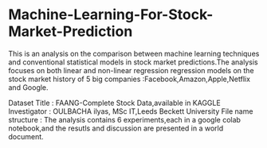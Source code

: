 # Machine-Learning-For-Stock-Market-Prediction
This is an analysis on the comparison between machine learning techniques and conventional statistical models in stock market predictions.The analysis focuses on both linear and non-linear regression regression models on the stock market history of 5 big companies :Facebook,Amazon,Apple,Netflix and Google.

Dataset Title : FAANG-Complete Stock Data,available in KAGGLE
Investigator : OULBACHA ilyas, MSc IT,Leeds Beckett University
File name structure : The analysis contains 6 experiments,each in a google colab notebook,and the resutls and discussion are presented in a world document.


